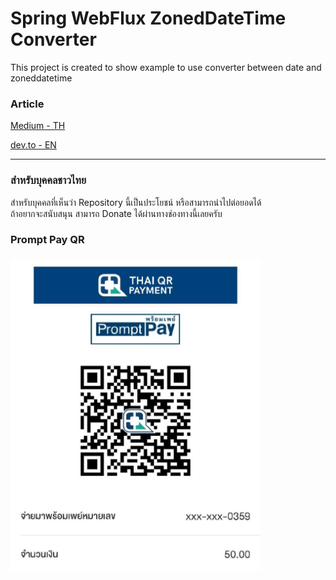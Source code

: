 # Spring WebFlux ZonedDateTime Converter

This project is created to show example to use converter between date and zoneddatetime

### Article
[Medium - TH](https://tpbabparn.medium.com/%E0%B8%99%E0%B8%B3-zoneddatetime-%E0%B8%A1%E0%B8%B2%E0%B9%83%E0%B8%8A%E0%B9%89%E0%B9%83%E0%B8%99-spring-data-reactive-mongodb-910bf24ae880)

[dev.to - EN](https://dev.to/marttp/use-zoneddatetime-in-spring-webflux-mongodb-reactive-1408)

---

### สำหรับบุคคลชาวไทย
สำหรับบุคคลที่เห็นว่า Repository นี้เป็นประโยชน์ หรือสามารถนำไปต่อยอดได้  
ถ้าอยากจะสนับสนุน สามารถ Donate ได้ผ่านทางช่องทางนี้เลยครับ

### Prompt Pay QR
<img alt="Thanaphoom Babparn Promptpay QR Code cost 50 BAHT" src="./Thanaphoom-Babparn-PromptPayQR.jpg" width="400"/>